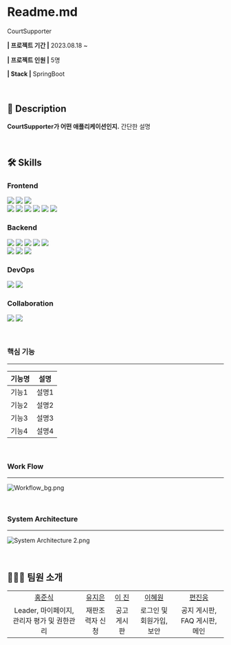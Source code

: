 # Readme.md

CourtSupporter

**| 프로젝트 기간 |**  2023.08.18 ~

**| 프로젝트 인원 |** 5명

**| Stack |**  SpringBoot


&nbsp;  

## 📄 **Description**

**CourtSupporter가 어떤 애플리케이션인지.** 
간단한 설명


&nbsp;

## 🛠 Skills

### Frontend
<img src="https://img.shields.io/badge/HTML5-E34F26?style=for-the-badge&logo=html5&logoColor=white"/></a>
<img src="https://img.shields.io/badge/CSS3-1572B6?style=for-the-badge&logo=css3&logoColor=white"/>
<img src="https://img.shields.io/badge/javascript-F7DF1E?style=for-the-badge&logo=javascript&logoColor=white">
<br>
<img src="https://img.shields.io/badge/react-61DAFB?style=for-the-badge&logo=react&logoColor=white"></a>
<img src="https://img.shields.io/badge/yarn-2C8EBB?style=for-the-badge&logo=yarn&logoColor=white">
<img src="https://img.shields.io/badge/styledComponents-DB7093?style=for-the-badge&logo=styledcomponents&logoColor=white">
<img src="https://img.shields.io/badge/prettier-F7B93E?style=for-the-badge&logo=prettier&logoColor=white">
<img src="https://img.shields.io/badge/babel-F9DC3E?style=for-the-badge&logo=babel&logoColor=white">
<img src="https://img.shields.io/badge/webpack-8DD6F9?style=for-the-badge&logo=webpack&logoColor=white">


### Backend
<img src="https://img.shields.io/badge/java-8DD6F9?style=for-the-badge&logo=java&logoColor=white"></a>
<img src="https://img.shields.io/badge/spring-6DB33F?style=for-the-badge&logo=spring&logoColor=white">
<img src="https://img.shields.io/badge/springboot-6DB33F?style=for-the-badge&logo=springboot&logoColor=white">
<img src="https://img.shields.io/badge/springsecurity-6DB33F?style=for-the-badge&logo=springsecurity&logoColor=white">
<img src="https://img.shields.io/badge/jwt-000000?style=for-the-badge&logo=jsonwebtokens&logoColor=white">
<br>
<img src="https://img.shields.io/badge/Gradle-02303A?style=for-the-badge&logo=Gradle&logoColor=white"></a>
<img src="https://img.shields.io/badge/Tomcat-F8DC75?style=for-the-badge&logo=ApacheTomcat&logoColor=black">
<img src="https://img.shields.io/badge/MySQL-4479A1?style=for-the-badge&logo=MySQL&logoColor=white">

### DevOps
<img src="https://img.shields.io/badge/NGINX-009639?style=for-the-badge&logo=NGINX&logoColor=white">
<img src="https://img.shields.io/badge/Docker-2496ED?style=for-the-badge&logo=Docker&logoColor=white">

### Collaboration
<img src="https://img.shields.io/badge/figma-F24E1E?style=for-the-badge&logo=figma&logoColor=white"/>
<img src="https://img.shields.io/badge/Notion-000000?style=for-the-badge&logo=Notion&logoColor=white"/>


&nbsp;  


### 핵심 기능

---
|기능명|설명|
| -- |--|
|기능1|설명1|
|기능2|설명2|
|기능3|설명3|
|기능4|설명4|


&nbsp;  

### Work Flow

---

![Workflow_bg.png](./Readme/Workflow_bg.png)

&nbsp;  

### System Architecture

---

![System Architecture 2.png](./Readme/System_Architecture_3.png)

&nbsp;    

## 🧑‍🤝‍🧑 팀원 소개

<table>
      <tr align=center>
        <td><a href='#'>홍준식</a></td>
        <td><a href='#'>유지은</a></td>
        <td><a href='#'>이 진</a></td>
        <td><a href='#'>이혜원</a></td>
        <td><a href='#'>편진웅</a></td>
      </tr>
        <tr align=center>
        <td>Leader, 마이페이지, 관리자 평가 및 권한관리</td>
        <td>재판조력자 신청</td>
        <td>공고 게시판</td>
        <td>로그인 및 회원가입, 보안</td>
        <td>공지 게시판, FAQ 게시판, 메인</td>
      </tr>
    </table>

&nbsp;  
